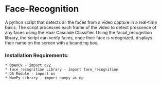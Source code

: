 # Face-Recognition

A python script that detects all the faces from a video capture in a real-time basis. The script processes each frame of the video to detect prescence of any faces using the Haar Cascade Classifier. Using the facial_recognition library, the script can verify faces, once their face is recognized, displays their name on the screen with a bounding box. 

### Installation Requirements: 
         
```      
* OpenCV - import cv2
* face_recognition Library - import face_recognition
* OS Module - import os
* NumPy Library - import numpy as np
```
  

